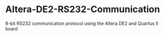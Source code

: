 # Altera-DE2-RS232-Communication
8-bit RS232 communication protocol using the Altera DE2 and Quartus II board
